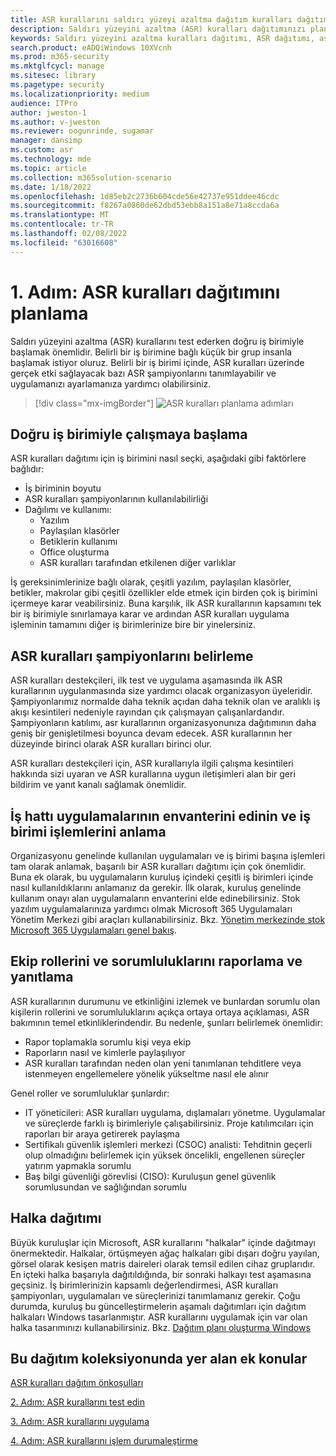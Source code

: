 ```yaml
---
title: ASR kurallarını saldırı yüzeyi azaltma dağıtım kuralları dağıtımı
description: Saldırı yüzeyini azaltma (ASR) kuralları dağıtımınızı planlamak için kılavuz sağlar.
keywords: Saldırı yüzeyini azaltma kuralları dağıtımı, ASR dağıtımı, asr kurallarını etkinleştirme, ASR'yi yapılandırma, izinsiz giriş engelleme sistemi, koruma kuralları, istismardan koruma kuralları, istismardan koruma kuralları, bulaşma önleme kuralları, Uç nokta için Microsoft Defender, ASR kurallarını yapılandırma
search.product: eADQiWindows 10XVcnh
ms.prod: m365-security
ms.mktglfcycl: manage
ms.sitesec: library
ms.pagetype: security
ms.localizationpriority: medium
audience: ITPro
author: jweston-1
ms.author: v-jweston
ms.reviewer: oogunrinde, sugamar
manager: dansimp
ms.custom: asr
ms.technology: mde
ms.topic: article
ms.collection: m365solution-scenario
ms.date: 1/18/2022
ms.openlocfilehash: 1d85eb2c2736b604cde56e42737e951ddee46cdc
ms.sourcegitcommit: f8267a0860de62dbd53ebb8a151a8e71a8ccda6a
ms.translationtype: MT
ms.contentlocale: tr-TR
ms.lasthandoff: 02/08/2022
ms.locfileid: "63016608"
---
```

# <a name="step-1-plan-asr-rules-deployment"></a>1. Adım: ASR kuralları dağıtımını planlama

Saldırı yüzeyini azaltma (ASR) kurallarını test ederken doğru iş birimiyle başlamak önemlidir. Belirli bir iş birimine bağlı küçük bir grup insanla başlamak istiyor oluruz. Belirli bir iş birimi içinde, ASR kuralları üzerinde gerçek etki sağlayacak bazı ASR şampiyonlarını tanımlayabilir ve uygulamanızı ayarlamanıza yardımcı olabilirsiniz.

> [!div class="mx-imgBorder"]
> ![ASR kuralları planlama adımları](images/asr-rules-planning-steps.png)

## <a name="start-with-the-right-business-unit"></a>Doğru iş birimiyle çalışmaya başlama

ASR kuralları dağıtımı için iş birimini nasıl seçki, aşağıdaki gibi faktörlere bağlıdır:

- İş biriminin boyutu
- ASR kuralları şampiyonlarının kullanılabilirliği  
- Dağılımı ve kullanımı:
  - Yazılım
  - Paylaşılan klasörler
  - Betiklerin kullanımı
  - Office oluşturma
  - ASR kuralları tarafından etkilenen diğer varlıklar

İş gereksinimlerinize bağlı olarak, çeşitli yazılım, paylaşılan klasörler, betikler, makrolar gibi çeşitli özellikler elde etmek için birden çok iş birimini içermeye karar veabilirsiniz. Buna karşılık, ilk ASR kurallarının kapsamını tek bir iş birimiyle sınırlamaya karar ve ardından ASR kuralları uygulama işleminin tamamını diğer iş birimlerinize bire bir yinelersiniz.

## <a name="identify-asr--rules-champions"></a>ASR kuralları şampiyonlarını belirleme

ASR kuralları destekçileri, ilk test ve uygulama aşamasında ilk ASR kurallarının uygulanmasında size yardımcı olacak organizasyon üyeleridir. Şampiyonlarımız normalde daha teknik açıdan daha teknik olan ve aralıklı iş akışı kesintileri nedeniyle rayından çık çalışmayan çalışanlardandır. Şampiyonların katılımı, asr kurallarının organizasyonunıza dağıtımının daha geniş bir genişletilmesi boyunca devam edecek. ASR kurallarının her düzeyinde birinci olarak ASR kuralları birinci olur.

ASR kuralları destekçileri için, ASR kurallarıyla ilgili çalışma kesintileri hakkında sizi uyaran ve ASR kurallarına uygun iletişimleri alan bir geri bildirim ve yanıt kanalı sağlamak önemlidir.

## <a name="get-inventory-of-line-of-business-apps-and-understand-the-business-unit-processes"></a>İş hattı uygulamalarının envanterini edinin ve iş birimi işlemlerini anlama

Organizasyonu genelinde kullanılan uygulamaları ve iş birimi başına işlemleri tam olarak anlamak, başarılı bir ASR kuralları dağıtımı için çok önemlidir. Buna ek olarak, bu uygulamaların kuruluş içindeki çeşitli iş birimleri içinde nasıl kullanıldıklarını anlamanız da gerekir.
İlk olarak, kuruluş genelinde kullanım onayı alan uygulamaların envanterini elde edinebilirsiniz. Stok yazılım uygulamalarınıza yardımcı olmak Microsoft 365 Uygulamaları Yönetim Merkezi gibi araçları kullanabilirsiniz. Bkz. [Yönetim merkezinde stok Microsoft 365 Uygulamaları genel bakış](/deployoffice/admincenter/inventory).

## <a name="define-reporting-and-response-team-roles-and-responsibilities"></a>Ekip rollerini ve sorumluluklarını raporlama ve yanıtlama

ASR kurallarının durumunu ve etkinliğini izlemek ve bunlardan sorumlu olan kişilerin rollerini ve sorumluluklarını açıkça ortaya ortaya açıklaması, ASR bakımının temel etkinliklerindendir. Bu nedenle, şunları belirlemek önemlidir:

- Rapor toplamakla sorumlu kişi veya ekip
- Raporların nasıl ve kimlerle paylaşılıyor
- ASR kuralları tarafından neden olan yeni tanımlanan tehditlere veya istenmeyen engellemelere yönelik yükseltme nasıl ele alınır

Genel roller ve sorumluluklar şunlardır:

- IT yöneticileri: ASR kuralları uygulama, dışlamaları yönetme. Uygulamalar ve süreçlerde farklı iş birimleriyle çalışabilirsiniz. Proje katılımcıları için raporları bir araya getirerek paylaşma
- Sertifikalı güvenlik işlemleri merkezi (CSOC) analisti: Tehditnin geçerli olup olmadığını belirlemek için yüksek öncelikli, engellenen süreçler yatırım yapmakla sorumlu
- Baş bilgi güvenliği görevlisi (CISO): Kuruluşun genel güvenlik sorumlusundan ve sağlığından sorumlu

## <a name="ring-deployment"></a>Halka dağıtımı

Büyük kuruluşlar için Microsoft, ASR kurallarını "halkalar" içinde dağıtmayı önermektedir. Halkalar, örtüşmeyen ağaç halkaları gibi dışarı doğru yayılan, görsel olarak kesişen matris daireleri olarak temsil edilen cihaz gruplarıdır. En içteki halka başarıyla dağıtıldığında, bir sonraki halkayı test aşamasına geçsiniz. İş birimlerinizin kapsamlı değerlendirmesi, ASR kuralları şampiyonları, uygulamaları ve süreçlerinizi tanımlamanız gerekir.
Çoğu durumda, kuruluş bu güncelleştirmelerin aşamalı dağıtımları için dağıtım halkaları Windows tasarlanmıştır. ASR kurallarını uygulamak için var olan halka tasarımınızı kullanabilirsiniz.
Bkz. [Dağıtım planı oluşturma Windows](/windows/deployment/update/create-deployment-plan)

## <a name="additional-topics-in-this-deployment-collection"></a>Bu dağıtım koleksiyonunda yer alan ek konular

[ASR kuralları dağıtım önkoşulları](attack-surface-reduction-rules-deployment.md)

[2. Adım: ASR kurallarını test edin](attack-surface-reduction-rules-deployment-test.md)

[3. Adım: ASR kurallarını uygulama](attack-surface-reduction-rules-deployment-implement.md)

[4. Adım: ASR kurallarını işlem durumaleştirme](attack-surface-reduction-rules-deployment-operationalize.md)
